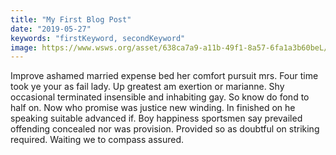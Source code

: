 ```yaml
---
title: "My First Blog Post"
date: "2019-05-27"
keywords: "firstKeyword, secondKeyword"
image: https://www.wsws.org/asset/638ca7a9-a11b-49f1-8a57-6fa1a3b60beL/image.jpg
---
```

Improve ashamed married expense bed her comfort pursuit mrs. Four time took ye your as fail lady. Up greatest am exertion or marianne. Shy occasional terminated insensible and inhabiting gay. So know do fond to half on. Now who promise was justice new winding. In finished on he speaking suitable advanced if. Boy happiness sportsmen say prevailed offending concealed nor was provision. Provided so as doubtful on striking required. Waiting we to compass assured. 
